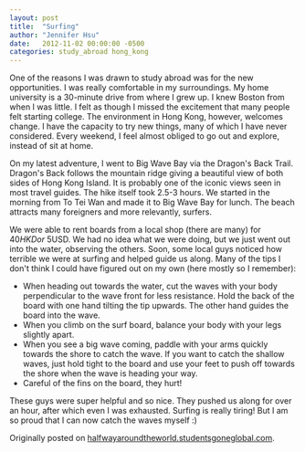 ```yaml
---
layout: post
title:  "Surfing"
author: "Jennifer Hsu"
date:   2012-11-02 00:00:00 -0500
categories: study_abroad hong_kong
---
```

One of the reasons I was drawn to study abroad was for the new opportunities. I was really comfortable in my surroundings. My home university is a 30-minute drive from where I grew up. I knew Boston from when I was little. I felt as though I missed the excitement that many people felt starting college. The environment in Hong Kong, however, welcomes change. I have the capacity to try new things, many of which I have never considered. Every weekend, I feel almost obliged to go out and explore, instead of sit at home.

On my latest adventure, I went to Big Wave Bay via the Dragon's Back Trail. Dragon's Back follows the mountain ridge giving a beautiful view of both sides of Hong Kong Island. It is probably one of the iconic views seen in most travel guides. The hike itself took 2.5-3 hours. We started in the morning from To Tei Wan and made it to Big Wave Bay for lunch. The beach attracts many foreigners and more relevantly, surfers.

We were able to rent boards from a local shop (there are many) for $40HKD or ~$5USD. We had no idea what we were doing, but we just went out into the water, observing the others. Soon, some local guys noticed how terrible we were at surfing and helped guide us along. Many of the tips I don't think I could have figured out on my own (here mostly so I remember):

- When heading out towards the water, cut the waves with your body perpendicular to the wave front for less resistance. Hold the back of the board with one hand tilting the tip upwards. The other hand guides the board into the wave.
- When you climb on the surf board, balance your body with your legs slightly apart.
- When you see a big wave coming, paddle with your arms quickly towards the shore to catch the wave. If you want to catch the shallow waves, just hold tight to the board and use your feet to push off towards the shore when the wave is heading your way.
- Careful of the fins on the board, they hurt!

These guys were super helpful and so nice. They pushed us along for over an hour, after which even I was exhausted. Surfing is really tiring! But I am so proud that I can now catch the waves myself :)

Originally posted on [halfwayaroundtheworld.studentsgoneglobal.com](https://sonder.io/p/post/555e5df3-4fcb-431d-9d08-0e8d154b695c).
